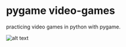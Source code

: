 # pygame video-games
practicing video games in python with pygame.

![alt text](https://github.com/nimas62/pygame_video-games/blob/master/images/bouncingsqr.png)
